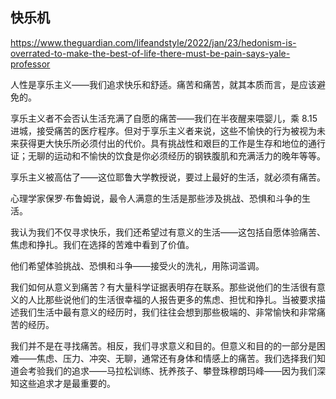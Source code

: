 ## 快乐机

https://www.theguardian.com/lifeandstyle/2022/jan/23/hedonism-is-overrated-to-make-the-best-of-life-there-must-be-pain-says-yale-professor

人性是享乐主义——我们追求快乐和舒适。痛苦和痛苦，就其本质而言，是应该避免的。

享乐主义者不会否认生活充满了自愿的痛苦——我们在半夜醒来喂婴儿，乘 8.15 进城，接受痛苦的医疗程序。但对于享乐主义者来说，这些不愉快的行为被视为未来获得更大快乐所必须付出的代价。具有挑战性和艰巨的工作是生存和地位的通行证；无聊的运动和不愉快的饮食是你必须经历的钢铁腹肌和充满活力的晚年等等。

享乐主义被高估了——这位耶鲁大学教授说，要过上最好的生活，就必须有痛苦。

心理学家保罗·布鲁姆说，最令人满意的生活是那些涉及挑战、恐惧和斗争的生活。

我认为我们不仅寻求快乐，我们还希望过有意义的生活——这包括自愿体验痛苦、焦虑和挣扎。我们在选择的苦难中看到了价值。

他们希望体验挑战、恐惧和斗争——接受火的洗礼，用陈词滥调。

我们如何从意义到痛苦？有大量科学证据表明存在联系。那些说他们的生活很有意义的人比那些说他们的生活很幸福的人报告更多的焦虑、担忧和挣扎。当被要求描述我们生活中最有意义的经历时，我们往往会想到那些极端的、非常愉快和非常痛苦的经历。

我们并不是在寻找痛苦。相反，我们寻求意义和目的。但意义和目的的一部分是困难——焦虑、压力、冲突、无聊，通常还有身体和情感上的痛苦。我们选择我们知道会考验我们的追求——马拉松训练、抚养孩子、攀登珠穆朗玛峰——因为我们深知这些追求才是最重要的。

